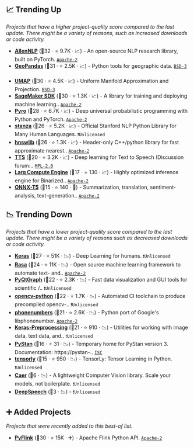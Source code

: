## 📈 Trending Up

_Projects that have a higher project-quality score compared to the last update. There might be a variety of reasons, such as increased downloads or code activity._

- <b><a href="https://github.com/allenai/allennlp">AllenNLP</a></b> (🥇32 ·  ⭐ 9.7K · 📈) - An open-source NLP research library, built on PyTorch. <code><a href="http://bit.ly/3nYMfla">Apache-2</a></code> <code><img src="https://git.io/JLy1Q" style="display:inline;" width="13" height="13"></code>
- <b><a href="https://github.com/geopandas/geopandas">GeoPandas</a></b> (🥇31 ·  ⭐ 2.5K · 📈) - Python tools for geographic data. <code><a href="http://bit.ly/3aKzpTv">BSD-3</a></code> <code><img src="https://git.io/JLy1S" style="display:inline;" width="13" height="13"></code>
- <b><a href="https://github.com/lmcinnes/umap">UMAP</a></b> (🥈30 ·  ⭐ 4.5K · 📈) - Uniform Manifold Approximation and Projection. <code><a href="http://bit.ly/3aKzpTv">BSD-3</a></code>
- <b><a href="https://github.com/aws/sagemaker-python-sdk">SageMaker SDK</a></b> (🥇30 ·  ⭐ 1.3K · 📈) - A library for training and deploying machine learning.. <code><a href="http://bit.ly/3nYMfla">Apache-2</a></code> <code><img src="https://git.io/JLy1X" style="display:inline;" width="13" height="13"></code> <code><img src="https://git.io/JLy1A" style="display:inline;" width="13" height="13"></code>
- <b><a href="https://github.com/pyro-ppl/pyro">Pyro</a></b> (🥇28 ·  ⭐ 6.7K · 📈) - Deep universal probabilistic programming with Python and PyTorch. <code><a href="http://bit.ly/3nYMfla">Apache-2</a></code> <code><img src="https://git.io/JLy1Q" style="display:inline;" width="13" height="13"></code>
- <b><a href="https://github.com/stanfordnlp/stanza">stanza</a></b> (🥈26 ·  ⭐ 5.2K · 📈) - Official Stanford NLP Python Library for Many Human Languages. <code>❗Unlicensed</code>
- <b><a href="https://github.com/nmslib/hnswlib">hnswlib</a></b> (🥈26 ·  ⭐ 1.3K · 📈) - Header-only C++/python library for fast approximate nearest.. <code><a href="http://bit.ly/3nYMfla">Apache-2</a></code>
- <b><a href="https://github.com/mozilla/TTS">TTS</a></b> (🥉20 ·  ⭐ 3.2K · 📈) - Deep learning for Text to Speech (Discussion forum:.. <code><a href="http://bit.ly/3postzC">MPL-2.0</a></code>
- <b><a href="https://github.com/larq/compute-engine">Larq Compute Engine</a></b> (🥉17 ·  ⭐ 130 · 📈) - Highly optimized inference engine for Binarized.. <code><a href="http://bit.ly/3nYMfla">Apache-2</a></code>
- <b><a href="https://github.com/abelriboulot/onnxt5">ONNX-T5</a></b> (🥉15 ·  ⭐ 140 · 🐣) - Summarization, translation, sentiment-analysis, text-generation.. <code><a href="http://bit.ly/3nYMfla">Apache-2</a></code>

## 📉 Trending Down

_Projects that have a lower project-quality score compared to the last update. There might be a variety of reasons such as decreased downloads or code activity._

- <b><a href="https://github.com/keras-team/keras">Keras</a></b> (🥈27 ·  ⭐ 51K · 📉) - Deep Learning for humans. <code>❗Unlicensed</code> <code><img src="https://git.io/JLy1A" style="display:inline;" width="13" height="13"></code>
- <b><a href="https://github.com/RasaHQ/rasa">Rasa</a></b> (🥈24 ·  ⭐ 11K · 📉) - Open source machine learning framework to automate text- and.. <code><a href="http://bit.ly/3nYMfla">Apache-2</a></code> <code><img src="https://git.io/JLy1A" style="display:inline;" width="13" height="13"></code>
- <b><a href="https://github.com/pyqtgraph/pyqtgraph">PyQtGraph</a></b> (🥉22 ·  ⭐ 2.3K · 📉) - Fast data visualization and GUI tools for scientific /.. <code>❗Unlicensed</code>
- <b><a href="https://github.com/opencv/opencv-python">opencv-python</a></b> (🥉22 ·  ⭐ 1.7K · 📉) - Automated CI toolchain to produce precompiled opencv-.. <code>❗Unlicensed</code>
- <b><a href="https://github.com/daviddrysdale/python-phonenumbers">phonenumbers</a></b> (🥉21 ·  ⭐ 2.6K · 📉) - Python port of Google's libphonenumber. <code><a href="http://bit.ly/3nYMfla">Apache-2</a></code>
- <b><a href="https://github.com/keras-team/keras-preprocessing">Keras-Preprocessing</a></b> (🥉21 ·  ⭐ 910 · 📉) - Utilities for working with image data, text data, and.. <code>❗Unlicensed</code> <code><img src="https://git.io/JLy1A" style="display:inline;" width="13" height="13"></code>
- <b><a href="https://github.com/stan-dev/pystan">PyStan</a></b> (🥉16 ·  ⭐ 31 · 📉) - Temporary home for PyStan version 3. Documentation: https://pystan-.. <code><a href="http://bit.ly/3hkKRql">ISC</a></code>
- <b><a href="https://github.com/tensorly/tensorly">tensorly</a></b> (🥉15 ·  ⭐ 950 · 📉) - TensorLy: Tensor Learning in Python. <code>❗Unlicensed</code>
- <b><a href="{}">Caer</a></b> (🥉6 · 📉) - A lightweight Computer Vision library. Scale your models, not boilerplate. <code>❗Unlicensed</code>
- <b><a href="{}">DeepSpeech</a></b> (🥉3 · 📉) -  <code>❗Unlicensed</code> <code><img src="https://git.io/JLy1A" style="display:inline;" width="13" height="13"></code>

## ➕ Added Projects

_Projects that were recently added to this best-of list._

- <b><a href="https://github.com/apache/flink">PyFlink</a></b> (🥈30 ·  ⭐ 15K · ➕) - Apache Flink Python API. <code><a href="http://bit.ly/3nYMfla">Apache-2</a></code>

